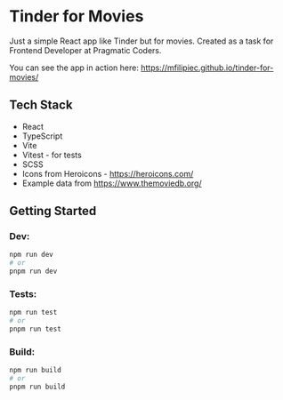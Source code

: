 # Tinder for Movies

Just a simple React app like Tinder but for movies.
Created as a task for Frontend Developer at Pragmatic Coders.

You can see the app in action here: https://mfilipiec.github.io/tinder-for-movies/

## Tech Stack

- React
- TypeScript
- Vite
- Vitest - for tests
- SCSS
- Icons from Heroicons - https://heroicons.com/
- Example data from https://www.themoviedb.org/

## Getting Started

### Dev:

```bash
npm run dev
# or
pnpm run dev
```

### Tests:

```bash
npm run test
# or
pnpm run test
```

### Build:

```bash
npm run build
# or
pnpm run build
```
